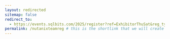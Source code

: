 ```yaml
---
layout: redirected
sitemap: false
redirect_to:
  - https://events.sqlbits.com/2025/register?ref=ExhibitorThuSat&reg_type_id=805683&c_5623523=9a753be9-35cc-490b-9598-829195730e2c&company=Nutanix # This is where it will be redirected  - must be a complete url and a space after the -
permalink: /nutanixteamreg # this is the shortlink that we will create the / is required - MUST MATCH the name of the file amd a space after the :
---
```

